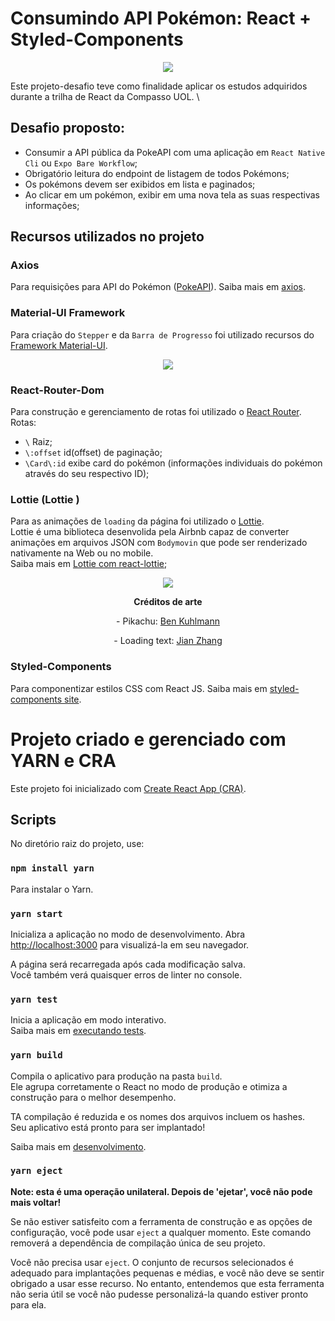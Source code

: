 
# Consumindo API Pokémon: React + Styled-Components

<p align="center">
  <img src="https://media.giphy.com/media/rSNOd8ItQMtYQaWAnW/giphy.gif">
</p>

Este projeto-desafio teve como finalidade aplicar os estudos adquiridos durante a trilha de React da Compasso UOL. \

## Desafio proposto:
- Consumir a API pública da PokeAPI com uma aplicação em `React Native Cli` ou `Expo Bare Workflow`;
- Obrigatório leitura do endpoint de listagem de todos Pokémons;
- Os pokémons devem ser exibidos em lista e paginados;
- Ao clicar em um pokémon, exibir em uma nova tela as suas respectivas informações;

## Recursos utilizados no projeto

### Axios
Para requisições para API do Pokémon ([PokeAPI](https://pokeapi.co/)).
Saiba mais em [axios](https://www.npmjs.com/package/axios).

### Material-UI Framework
Para criação do `Stepper` e da `Barra de Progresso` foi utilizado recursos do [Framework Material-UI](https://www.npmjs.com/package/@material-ui/core).

<p align="center">
  <img src="https://media.giphy.com/media/qcnyrWCihNlO4pMfa0/giphy.gif">
</p>

### React-Router-Dom
Para construção e gerenciamento de rotas foi utilizado o [React Router](https://reactrouter.com/web/guides/quick-start). \
Rotas:
- `\` Raiz;
- `\:offset` id(offset) de paginação;
- `\Card\:id` exibe card do pokémon (informações individuais do pokémon através do seu respectivo ID);

### Lottie (Lottie )
Para as animações de `loading` da página foi utilizado o [Lottie](https://airbnb.io/lottie/#/). \
Lottie é uma biblioteca desenvolida pela Airbnb capaz de converter animações em arquivos JSON com `Bodymovin` que pode ser renderizado nativamente na Web ou no mobile. \
Saiba mais em [Lottie com react-lottie](https://www.npmjs.com/package/react-lottie);

<div align="center">
  <img src="https://media.giphy.com/media/CbF0iM6MEBhWn9AB6t/giphy.gif">
  <p text-size="0.5rem"> <b>Créditos de arte</b> </p>
  <p>
    - Pikachu: <a href="https://lottiefiles.com/user/309694"> Ben Kuhlmann</a>
  </p>
  <p>
    - Loading text: <a href="https://lottiefiles.com/user/309694"> Jian Zhang</a>
  </p>
</div>


### Styled-Components
Para componentizar estilos CSS com React JS.
Saiba mais em [styled-components site](https://styled-components.com/).

# Projeto criado e gerenciado com YARN e CRA

Este projeto foi inicializado com [Create React App (CRA)](https://github.com/facebook/create-react-app). 

## Scripts

No diretório raiz do projeto, use:

### `npm install yarn`
Para instalar o Yarn. 

### `yarn start`

Inicializa a aplicação no modo de desenvolvimento.
Abra [http://localhost:3000](http://localhost:3000) para visualizá-la em seu navegador.

A página será recarregada após cada modificação salva.\
Você também verá quaisquer erros de linter no console.

### `yarn test`

Inicia a aplicação em modo interativo.\
Saiba mais em [executando tests](https://facebook.github.io/create-react-app/docs/running-tests).

### `yarn build`

Compila o aplicativo para produção na pasta `build`.\
Ele agrupa corretamente o React no modo de produção e otimiza a construção para o melhor desempenho.

TA compilação é reduzida e os nomes dos arquivos incluem os hashes. \
Seu aplicativo está pronto para ser implantado!

Saiba mais em [desenvolvimento](https://facebook.github.io/create-react-app/docs/deployment).

### `yarn eject`

**Note: esta é uma operação unilateral. Depois de 'ejetar', você não pode mais voltar!**

Se não estiver satisfeito com a ferramenta de construção e as opções de configuração, você pode usar `eject` a qualquer momento. Este comando removerá a dependência de compilação única de seu projeto.

Você não precisa usar `eject`. O conjunto de recursos selecionados é adequado para implantações pequenas e médias, e você não deve se sentir obrigado a usar esse recurso. No entanto, entendemos que esta ferramenta não seria útil se você não pudesse personalizá-la quando estiver pronto para ela.

